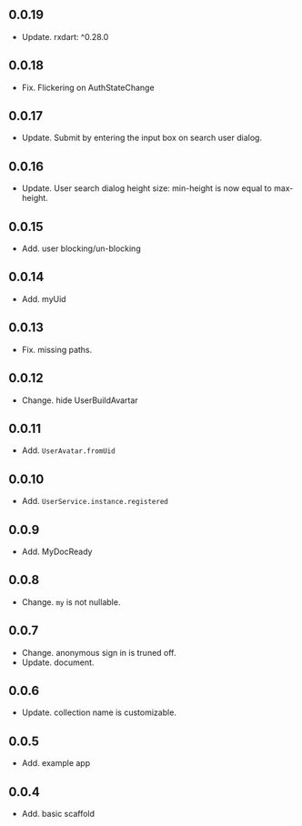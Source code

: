 ## 0.0.19
* Update. rxdart: ^0.28.0

## 0.0.18
* Fix. Flickering on AuthStateChange

## 0.0.17
* Update. Submit by entering the input box on search user dialog.

## 0.0.16
* Update. User search dialog height size: min-height is now equal to max-height.

## 0.0.15
* Add. user blocking/un-blocking

## 0.0.14
* Add. myUid

## 0.0.13
* Fix. missing paths.

## 0.0.12
* Change. hide UserBuildAvartar

## 0.0.11
* Add. `UserAvatar.fromUid`

## 0.0.10
* Add. `UserService.instance.registered`

## 0.0.9
* Add. MyDocReady

## 0.0.8
* Change. `my` is not nullable.

## 0.0.7
* Change. anonymous sign in is truned off.
* Update. document.

## 0.0.6
* Update. collection name is customizable.

## 0.0.5
* Add. example app

## 0.0.4
* Add. basic scaffold


